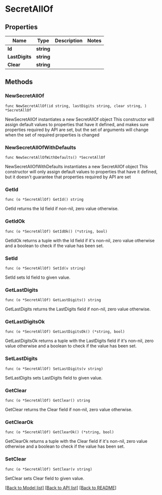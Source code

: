 # SecretAllOf

## Properties

Name | Type | Description | Notes
------------ | ------------- | ------------- | -------------
**Id** | **string** |  | 
**LastDigits** | **string** |  | 
**Clear** | **string** |  | 

## Methods

### NewSecretAllOf

`func NewSecretAllOf(id string, lastDigits string, clear string, ) *SecretAllOf`

NewSecretAllOf instantiates a new SecretAllOf object
This constructor will assign default values to properties that have it defined,
and makes sure properties required by API are set, but the set of arguments
will change when the set of required properties is changed

### NewSecretAllOfWithDefaults

`func NewSecretAllOfWithDefaults() *SecretAllOf`

NewSecretAllOfWithDefaults instantiates a new SecretAllOf object
This constructor will only assign default values to properties that have it defined,
but it doesn't guarantee that properties required by API are set

### GetId

`func (o *SecretAllOf) GetId() string`

GetId returns the Id field if non-nil, zero value otherwise.

### GetIdOk

`func (o *SecretAllOf) GetIdOk() (*string, bool)`

GetIdOk returns a tuple with the Id field if it's non-nil, zero value otherwise
and a boolean to check if the value has been set.

### SetId

`func (o *SecretAllOf) SetId(v string)`

SetId sets Id field to given value.


### GetLastDigits

`func (o *SecretAllOf) GetLastDigits() string`

GetLastDigits returns the LastDigits field if non-nil, zero value otherwise.

### GetLastDigitsOk

`func (o *SecretAllOf) GetLastDigitsOk() (*string, bool)`

GetLastDigitsOk returns a tuple with the LastDigits field if it's non-nil, zero value otherwise
and a boolean to check if the value has been set.

### SetLastDigits

`func (o *SecretAllOf) SetLastDigits(v string)`

SetLastDigits sets LastDigits field to given value.


### GetClear

`func (o *SecretAllOf) GetClear() string`

GetClear returns the Clear field if non-nil, zero value otherwise.

### GetClearOk

`func (o *SecretAllOf) GetClearOk() (*string, bool)`

GetClearOk returns a tuple with the Clear field if it's non-nil, zero value otherwise
and a boolean to check if the value has been set.

### SetClear

`func (o *SecretAllOf) SetClear(v string)`

SetClear sets Clear field to given value.



[[Back to Model list]](../README.md#documentation-for-models) [[Back to API list]](../README.md#documentation-for-api-endpoints) [[Back to README]](../README.md)


